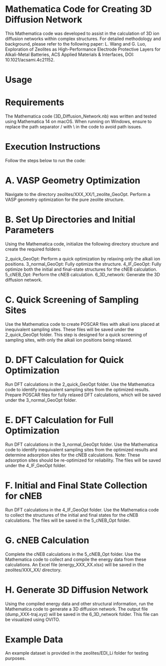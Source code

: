 Mathematica Code for Creating 3D Diffusion Network
==
This Mathematica code was developed to assist in the calculation of 3D ion diffusion networks within complex structures. For detailed methodology and background, please refer to the following paper:
L. Wang and G. Luo, Exploration of Zeolites as High-Performance Electrode Protective Layers for Alkali-Metal Batteries, ACS Applied Materials & Interfaces, DOI: 10.1021/acsami.4c21152.

Usage
==
Requirements
==
The Mathematica code (3D_Diffusion_Network.nb) was written and tested using Mathematica 14 on macOS.
When running on Windows, ensure to replace the path separator / with \\ in the code to avoid path issues.

Execution Instructions
==
Follow the steps below to run the code:

A. VASP Geometry Optimization
==
Navigate to the directory zeolites/XXX_XX/1_zeolite_GeoOpt.
Perform a VASP geometry optimization for the pure zeolite structure.

B. Set Up Directories and Initial Parameters
==
Using the Mathematica code, initialize the following directory structure and create the required folders:

2_quick_GeoOpt: Perform a quick optimization by relaxing only the alkali ion positions.
3_normal_GeoOpt: Fully optimize the structure.
4_IF_GeoOpt: Fully optimize both the initial and final-state structures for the cNEB calculation.
5_cNEB_Opt: Perform the cNEB calculation.
6_3D_network: Generate the 3D diffusion network.

C. Quick Screening of Sampling Sites
==
Use the Mathematica code to create POSCAR files with alkali ions placed at inequivalent sampling sites. These files will be saved under the 2_quick_GeoOpt folder. This step is designed for a quick screening of sampling sites, with only the alkali ion positions being relaxed.

D. DFT Calculation for Quick Optimization
==
Run DFT calculations in the 2_quick_GeoOpt folder.
Use the Mathematica code to identify inequivalent sampling sites from the optimized results.
Prepare POSCAR files for fully relaxed DFT calculations, which will be saved under the 3_normal_GeoOpt folder.

E. DFT Calculation for Full Optimization
==
Run DFT calculations in the 3_normal_GeoOpt folder.
Use the Mathematica code to identify inequivalent sampling sites from the optimized results and determine adsorption sites for the cNEB calculations.
Note: These adsorption sites should be re-optimized for reliability.
The files will be saved under the 4_IF_GeoOpt folder.

F. Initial and Final State Collection for cNEB
==
Run DFT calculations in the 4_IF_GeoOpt folder.
Use the Mathematica code to collect the structures of the initial and final states for the cNEB calculations.
The files will be saved in the 5_cNEB_Opt folder.

G. cNEB Calculation
==
Complete the cNEB calculations in the 5_cNEB_Opt folder.
Use the Mathematica code to collect and compile the energy data from these calculations.
An Excel file (energy_XXX_XX.xlsx) will be saved in the zeolites/XXX_XX/ directory.

H. Generate 3D Diffusion Network
==
Using the compiled energy data and other structural information, run the Mathematica code to generate a 3D diffusion network.
The output file (dump_XXX-traj.xyz) will be saved in the 6_3D_network folder.
This file can be visualized using OVITO.

Example Data
==
An example dataset is provided in the zeolites/EDI_Li folder for testing purposes.
